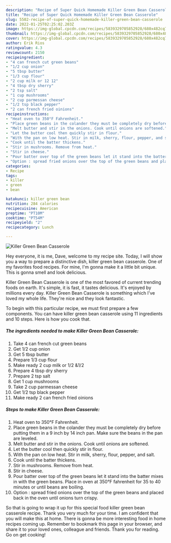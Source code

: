 ```yaml
---
description: "Recipe of Super Quick Homemade Killer Green Bean Casserole"
title: "Recipe of Super Quick Homemade Killer Green Bean Casserole"
slug: 5502-recipe-of-super-quick-homemade-killer-green-bean-casserole
date: 2022-01-25T02:25:02.203Z
image: https://img-global.cpcdn.com/recipes/5839329705852928/680x482cq70/killer-green-bean-casserole-recipe-main-photo.jpg
thumbnail: https://img-global.cpcdn.com/recipes/5839329705852928/680x482cq70/killer-green-bean-casserole-recipe-main-photo.jpg
cover: https://img-global.cpcdn.com/recipes/5839329705852928/680x482cq70/killer-green-bean-casserole-recipe-main-photo.jpg
author: Erik Rios
ratingvalue: 4.3
reviewcount: 2150
recipeingredient:
- "4 can french cut green beans"
- "1/2 cup onion"
- "5 tbsp butter"
- "1/3 cup flour"
- "2 cup milk or 12 12"
- "4 tbsp dry sherry"
- "2 tsp salt"
- "1 cup mushrooms"
- "2 cup parmessan cheese"
- "1/2 tsp black pepper"
- "2 can french fried oinions"
recipeinstructions:
- "Heat oven to 350°F Fahrenheit."
- "Place green beans in the colander they must be completely dry before putting them in a 9 inch by 14 inch pan. Make sure the beans in the pan are leveled."
- "Melt butter and stir in the onions. Cook until onions are softened."
- "Let the butter cool then quickly stir in flour."
- "With the pan on low heat. Stir in milk, sherry, flour, pepper, and salt."
- "Cook until the batter thickens."
- "Stir in mushrooms. Remove from heat."
- "Stir in cheese."
- "Pour batter over top of the green beans let it stand into the batter mixes in with the green beans. Place in oven at 350°F fahrenheit for 35 to 40 minutes or until beans are boiling."
- "Option : spread fried onions over the top of the green beans and placed back in the oven until onions turn crispy."
categories:
- Recipe
tags:
- killer
- green
- bean

katakunci: killer green bean 
nutrition: 284 calories
recipecuisine: American
preptime: "PT10M"
cooktime: "PT54M"
recipeyield: "2"
recipecategory: Lunch

---
```



![Killer Green Bean Casserole](https://img-global.cpcdn.com/recipes/5839329705852928/680x482cq70/killer-green-bean-casserole-recipe-main-photo.jpg)

Hey everyone, it is me, Dave, welcome to my recipe site. Today, I will show you a way to prepare a distinctive dish, killer green bean casserole. One of my favorites food recipes. For mine, I'm gonna make it a little bit unique. This is gonna smell and look delicious.



Killer Green Bean Casserole is one of the most favored of current trending foods on earth. It's simple, it is fast, it tastes delicious. It's enjoyed by millions every day. Killer Green Bean Casserole is something which I've loved my whole life. They're nice and they look fantastic.


To begin with this particular recipe, we must first prepare a few components. You can have killer green bean casserole using 11 ingredients and 10 steps. Here is how you cook that.

<!--inarticleads1-->

##### The ingredients needed to make Killer Green Bean Casserole:

1. Take 4 can french cut green beans
1. Get 1/2 cup onion
1. Get 5 tbsp butter
1. Prepare 1/3 cup flour
1. Make ready 2 cup milk or 1/2 &amp;1/2
1. Prepare 4 tbsp dry sherry
1. Prepare 2 tsp salt
1. Get 1 cup mushrooms
1. Take 2 cup parmessan cheese
1. Get 1/2 tsp black pepper
1. Make ready 2 can french fried oinions




<!--inarticleads2-->

##### Steps to make Killer Green Bean Casserole:

1. Heat oven to 350°F Fahrenheit.
1. Place green beans in the colander they must be completely dry before putting them in a 9 inch by 14 inch pan. Make sure the beans in the pan are leveled.
1. Melt butter and stir in the onions. Cook until onions are softened.
1. Let the butter cool then quickly stir in flour.
1. With the pan on low heat. Stir in milk, sherry, flour, pepper, and salt.
1. Cook until the batter thickens.
1. Stir in mushrooms. Remove from heat.
1. Stir in cheese.
1. Pour batter over top of the green beans let it stand into the batter mixes in with the green beans. Place in oven at 350°F fahrenheit for 35 to 40 minutes or until beans are boiling.
1. Option : spread fried onions over the top of the green beans and placed back in the oven until onions turn crispy.




So that is going to wrap it up for this special food killer green bean casserole recipe. Thank you very much for your time. I am confident that you will make this at home. There is gonna be more interesting food in home recipes coming up. Remember to bookmark this page in your browser, and share it to your loved ones, colleague and friends. Thank you for reading. Go on get cooking!
